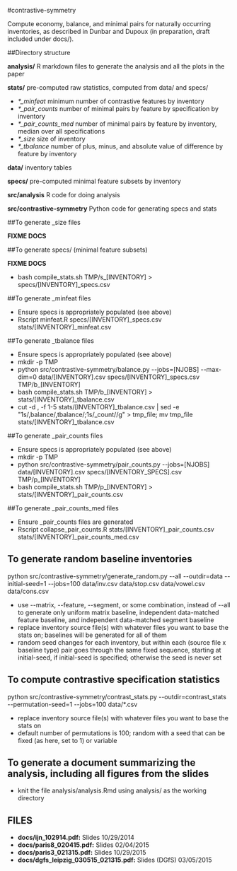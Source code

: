 #contrastive-symmetry

Compute economy, balance, and minimal pairs for naturally occurring 
inventories, as described in Dunbar and Dupoux (in preparation, draft
included under docs/).

##Directory structure

**analysis/** R markdown files to generate the analysis and all the
plots in the paper

**stats/** pre-computed raw statistics, computed from data/ and specs/

* *\*\_minfeat* minimum number of contrastive features by inventory
* *\*\_pair_counts* number of minimal pairs by feature by specification by
inventory
* *\*\_pair_counts_med* number of minimal pairs by feature by inventory,
median over all specifications
* *\*\_size* size of inventory
* *\*\_tbalance* number of plus, minus, and absolute value of difference by feature
by inventory

**data/** inventory tables

**specs/** pre-computed minimal feature subsets by inventory

**src/analysis** R code for doing analysis

**src/contrastive-symmetry** Python code for generating specs and stats

##To generate \_size files

**FIXME DOCS**

##To generate specs/ (minimal feature subsets)

**FIXME DOCS**
- bash compile\_stats.sh TMP/s\_[INVENTORY] > specs/[INVENTORY]\_specs.csv

##To generate \_minfeat files

- Ensure specs is appropriately populated (see above)
- Rscript minfeat.R specs/[INVENTORY]\_specs.csv stats/[INVENTORY]\_minfeat.csv

##To generate \_tbalance files

- Ensure specs is appropriately populated (see above)
- mkdir -p TMP
- python src/contrastive-symmetry/balance.py --jobs=[NJOBS] --max-dim=0 data/[INVENTORY].csv specs/[INVENTORY]\_specs.csv TMP/b\_[INVENTORY]
- bash compile\_stats.sh TMP/b\_[INVENTORY] > stats/[INVENTORY]\_tbalance.csv
- cut -d , -f 1-5 stats/[INVENTORY]\_tbalance.csv | sed -e "1s/,balance/,tbalance/;1s/\_count//g" > tmp\_file; mv tmp\_file stats/[INVENTORY]\_tbalance.csv

##To generate \_pair\_counts files

- Ensure specs is appropriately populated (see above)
- mkdir -p TMP
- python src/contrastive-symmetry/pair\_counts.py --jobs=[NJOBS] data/[INVENTORY].csv specs/[INVENTORY\_SPECS].csv TMP/p\_[INVENTORY]
- bash compile\_stats.sh TMP/p\_[INVENTORY] > stats/[INVENTORY]\_pair\_counts.csv

##To generate \_pair\_counts\_med files

- Ensure \_pair\_counts files are generated
- Rscript collapse_pair_counts.R stats/[INVENTORY]_pair_counts.csv 
stats/[INVENTORY]_pair_counts_med.csv


To generate random baseline inventories
---------------------------------------

python src/contrastive-symmetry/generate\_random.py --all --outdir=data
  --initial-seed=1 --jobs=100 data/inv.csv data/stop.csv data/vowel.csv
  data/cons.csv 

  * use --matrix, --feature, --segment, or some combination, instead of
  --all to generate only uniform matrix baseline, independent data-matched
  feature baseline, and independent data-matched segment baseline
  * replace inventory source file(s) with whatever files you want to base
  the stats on; baselines will be generated for all of them
  * random seed changes for each inventory, but within each (source file x
  baseline type) pair goes through the same fixed sequence, starting at
  initial-seed, if initial-seed is specified; otherwise the seed is never
  set
  
To compute contrastive specification statistics
-----------------------------------------------

python src/contrastive-symmetry/contrast\_stats.py --outdir=contrast\_stats 
  --permutation-seed=1 --jobs=100 data/\*.csv

  * replace inventory source file(s) with whatever files you want to base
  the stats on
  * default number of permutations is 100; random with a seed that can be
  fixed (as here, set to 1) or variable
  
To generate a document summarizing the analysis, including all figures from the slides
-------------------------------------

  * knit the file analysis/analysis.Rmd using analysis/ as the working directory
 
FILES
-----

  * **docs/ijn\_102914.pdf:** Slides 10/29/2014
  * **docs/paris8\_020415.pdf:** Slides 02/04/2015
  * **docs/paris3\_021315.pdf:** Slides 10/29/2015
  * **docs/dgfs\_leipzig\_030515\_021315.pdf:** Slides (DGfS) 03/05/2015
  